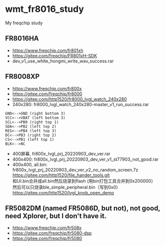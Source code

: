 # wmt_fr8016_study
My freqchip study

## FR8016HA  
* https://www.freqchip.com/fr801xh  
* https://gitee.com/freqchip/FR801xH-SDK  
* dev_v1_use_white_hongmi_write_wav_success.rar  

## FR8008XP  
* https://www.freqchip.com/fr800x  
* https://gitee.com/freqchip/fr8000  
* https://gitee.com/http1520/fr8000_lvgl_watch_240x280  
* 240x280: fr8000_lvgl_watch_240x280-master_v1_run_success.rar  
```
GND<-->GND (right bottom 3)   
VCC<-->VBAT (left bottom 3)   
SCL<-->PB0 (right top 1)   
SDA<-->PB2 (left top 2)   
RES<-->PB4 (left top 3)   
DC<-->PB3 (right top 2)   
CS<-->PB1 (left top 1)    
BLK<-->NC  
```
* 400屏幕, fr800x_lvgl_prj_20220903_dev_ver.rar
* 400x400: fr800x_lvgl_prj_20220903_dev_ver_v1_st77903_not_good.rar  
* 400x400, all.bin: fr800x_lvgl_prj_20220903_dev_ver_v2_no_random_screen.7z  
https://gitee.com/http1520/file_hander_tools.git  
和UI.bin合并成all.bin然后烧录到flash (用bin打包工具合并到0x200000）    
然后可以只烧录ble_simple_peripheral.bin（写到0x0）  
https://gitee.com/http1520/lvgl_knob_open_demo  

## FR5082DM (named FR5086D, but not), not good, need Xplorer, but I don't have it.      
* https://www.freqchip.com/fr508x  
* https://gitee.com/freqchip/fr5080-dsp  
* https://gitee.com/freqchip/fr5080  
